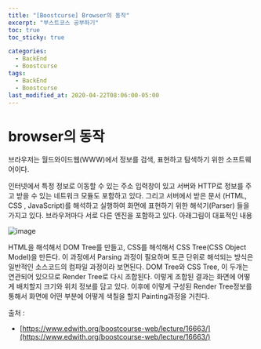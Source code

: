 ```yaml
---
title: "[Boostcurse] Browser의 동작"
excerpt: "부스트코스 공부하기"
toc: true
toc_sticky: true

categories:
  - BackEnd
  - Boostcurse
tags:
  - BackEnd
  - Boostcurse
last_modified_at: 2020-04-22T08:06:00-05:00
---
```


# browser의 동작

브라우저는 월드와이드웹(WWW)에서 정보를 검색, 표현하고 탐색하기 위한 소프트웨어이다.

인터넷에서 특정 정보로 이동할 수 있는 주소 입력창이 있고 서버와 HTTP로 정보를 주고 받을 수 있는 네트워크 모듈도 포함하고 있다.
그리고 서버에서 받은 문서 (HTML, CSS , JavaScript)를 해석하고 실행하여 화면에 표현하기 위한 해석기(Parser) 들을 가지고 있다.
브라우저마다 서로 다른 엔진을 포함하고 있다.
아래그림이 대표적인 내용


![image](https://cphinf.pstatic.net/mooc/20171231_32/1514692895834EoHUo_PNG/webkitflow.png)


HTML을 해석해서 DOM Tree를 만들고, CSS를 해석해서 CSS Tree(CSS Object Model)을 만든다.
이 과정에서 Parsing 과정이 필요하며 토큰 단위로 해석되는 방식은 일반적인 소스코드의 컴파일 과정이라 보면된다.
DOM Tree와 CSS Tree, 이 두개는 연관되어 있으므로 Render Tree로 다시 조합된다.
이렇게 조합된 결과는 화면에 어떻게 배치할지 크기와 위치 정보를 담고 있다.
이후에 이렇게 구성된 Render Tree정보를 통해서 화면에 어떤 부분에 어떻게 색칠을 할지 Painting과정을 거친다.

출처 : 
+ [https://www.edwith.org/boostcourse-web/lecture/16663/](https://www.edwith.org/boostcourse-web/lecture/16663/)